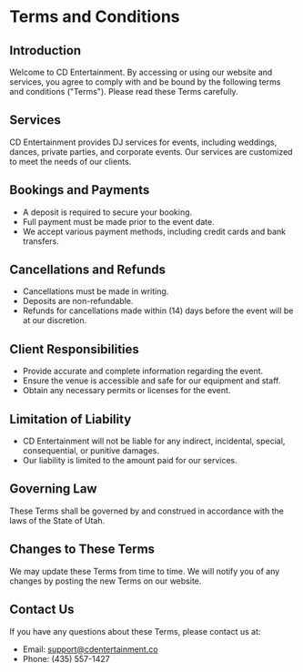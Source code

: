 # Terms and Conditions

## Introduction
Welcome to CD Entertainment. By accessing or using our website and services, you agree to comply with and be bound by the following terms and conditions ("Terms"). Please read these Terms carefully.

## Services
CD Entertainment provides DJ services for events, including weddings, dances, private parties, and corporate events. Our services are customized to meet the needs of our clients.

## Bookings and Payments
- A deposit is required to secure your booking.
- Full payment must be made prior to the event date.
- We accept various payment methods, including credit cards and bank transfers.

## Cancellations and Refunds
- Cancellations must be made in writing.
- Deposits are non-refundable.
- Refunds for cancellations made within (14) days before the event will be at our discretion.

## Client Responsibilities
- Provide accurate and complete information regarding the event.
- Ensure the venue is accessible and safe for our equipment and staff.
- Obtain any necessary permits or licenses for the event.

## Limitation of Liability
- CD Entertainment will not be liable for any indirect, incidental, special, consequential, or punitive damages.
- Our liability is limited to the amount paid for our services.

## Governing Law
These Terms shall be governed by and construed in accordance with the laws of the State of Utah.

## Changes to These Terms
We may update these Terms from time to time. We will notify you of any changes by posting the new Terms on our website.

## Contact Us
If you have any questions about these Terms, please contact us at:
- Email: support@cdentertainment.co
- Phone: (435) 557-1427
